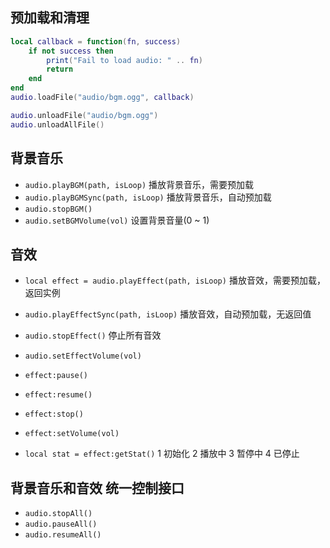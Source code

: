 ## 预加载和清理

```lua
local callback = function(fn, success)
    if not success then
        print("Fail to load audio: " .. fn)
        return
    end
end
audio.loadFile("audio/bgm.ogg", callback)

audio.unloadFile("audio/bgm.ogg")
audio.unloadAllFile()
```

## 背景音乐

* `audio.playBGM(path, isLoop)` 播放背景音乐，需要预加载
* `audio.playBGMSync(path, isLoop)` 播放背景音乐，自动预加载
* `audio.stopBGM()`
* `audio.setBGMVolume(vol)` 设置背景音量(0 ~ 1)

## 音效

* `local effect = audio.playEffect(path, isLoop)` 播放音效，需要预加载，返回实例

* `audio.playEffectSync(path, isLoop)` 播放音效，自动预加载，无返回值
* `audio.stopEffect()` 停止所有音效
* `audio.setEffectVolume(vol)`
* `effect:pause()`
* `effect:resume()`
* `effect:stop()`
* `effect:setVolume(vol)`
* `local stat = effect:getStat()` 1 初始化 2 播放中 3 暂停中 4 已停止

## 背景音乐和音效 统一控制接口
* `audio.stopAll()`
* `audio.pauseAll()`
* `audio.resumeAll()`

